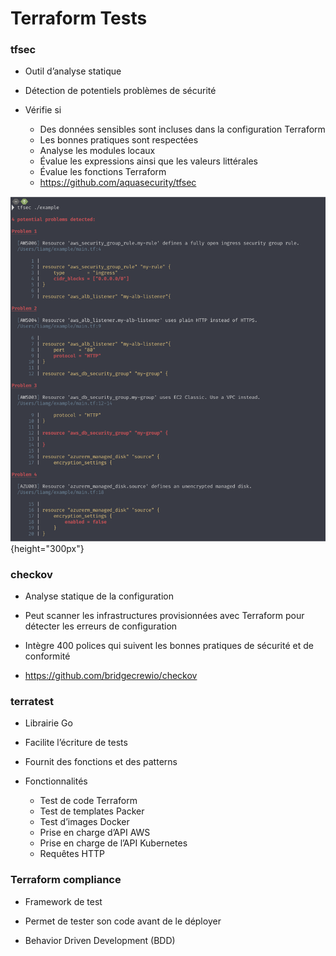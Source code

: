 

# Terraform Tests

### tfsec

- Outil d’analyse statique

- Détection de potentiels problèmes de sécurité
- Vérifie si 
    - Des données sensibles sont incluses dans la configuration Terraform
    - Les bonnes pratiques sont respectées
    - Analyse les modules locaux
    - Évalue les expressions ainsi que les valeurs littérales 
    - Évalue les fonctions Terraform 
    - https://github.com/aquasecurity/tfsec 




![](images/terraform/tfsec.png){height="300px"}


### checkov

- Analyse statique de la configuration

- Peut scanner les infrastructures provisionnées avec Terraform pour détecter les erreurs de configuration

- Intègre 400 polices qui suivent les bonnes pratiques de sécurité et de conformité 

- https://github.com/bridgecrewio/checkov 


### terratest

- Librairie Go

- Facilite l’écriture de tests 

- Fournit des fonctions et des patterns

- Fonctionnalités 
    - Test de code Terraform
    - Test de templates Packer
    - Test d’images Docker
    - Prise en charge d’API AWS
    - Prise en charge de l’API Kubernetes
    - Requêtes HTTP

### Terraform compliance

- Framework de test

- Permet de tester son code avant de le déployer 

- Behavior Driven Development (BDD)

